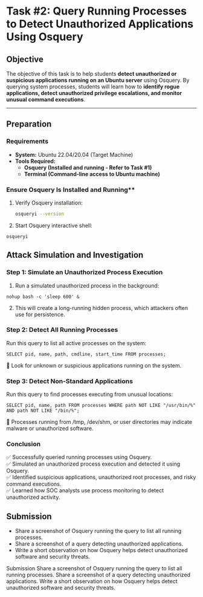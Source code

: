 # **Task #2: Query Running Processes to Detect Unauthorized Applications Using Osquery**  

## **Objective**  
The objective of this task is to help students **detect unauthorized or suspicious applications running on an Ubuntu server** using Osquery. By querying system processes, students will learn how to **identify rogue applications, detect unauthorized privilege escalations, and monitor unusual command executions**.

---

## **Preparation**  

### **Requirements**  
- **System:** Ubuntu 22.04/20.04 (Target Machine)  
- **Tools Required:**  
  - **Osquery (Installed and running - Refer to Task #1)**  
  - **Terminal (Command-line access to Ubuntu machine)**  

### Ensure Osquery Is Installed and Running**  
1. Verify Osquery installation:  
   ```bash
   osqueryi --version
   ```
2. Start Osquery interactive shell:
```
osqueryi
```

## Attack Simulation and Investigation

### Step 1: Simulate an Unauthorized Process Execution
1. Run a simulated unauthorized process in the background:
```
nohup bash -c 'sleep 600' &
```
2. This will create a long-running hidden process, which attackers often use for persistence.

### Step 2: Detect All Running Processes
Run this query to list all active processes on the system:

```
SELECT pid, name, path, cmdline, start_time FROM processes;
```
🚨 Look for unknown or suspicious applications running on the system.

### Step 3: Detect Non-Standard Applications
Run this query to find processes executing from unusual locations:

```
SELECT pid, name, path FROM processes WHERE path NOT LIKE "/usr/bin/%" AND path NOT LIKE "/bin/%";
```
🚨 Processes running from /tmp, /dev/shm, or user directories may indicate malware or unauthorized software.


### Conclusion
✅ Successfully queried running processes using Osquery.    
✅ Simulated an unauthorized process execution and detected it using Osquery.    
✅ Identified suspicious applications, unauthorized root processes, and risky command executions.    
✅ Learned how SOC analysts use process monitoring to detect unauthorized activity.   


## Submission
- Share a screenshot of Osquery running the query to list all running processes.
- Share a screenshot of a query detecting unauthorized applications.
- Write a short observation on how Osquery helps detect unauthorized software and security threats.

Submission
Share a screenshot of Osquery running the query to list all running processes.
Share a screenshot of a query detecting unauthorized applications.
Write a short observation on how Osquery helps detect unauthorized software and security threats.
